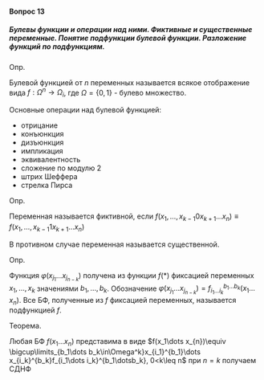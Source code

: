 #### Вопрос 13

##### Булевы функции и операции над ними. Фиктивные и существенные переменные. Понятие подфункции булевой функции. Разложение функций по подфункциям.

Опр.

Булевой функцией от $n$ переменных называется всякое отображение вида $f:\Omega^n\rightarrow\Omega_i$, где $\Omega =\{0,1\}$ - булево множество.

Основные операции над булевой функцией:

* отрицание
* конъюнкция
* дизъюнкция
* импликация
* эквивалентность
* сложение по модулю 2
* штрих Шеффера
* стрелка Пирса

Опр.

Переменная называется фиктивной, если $f(x_1,\dots, x_{k-1}0x_{k+1}\dots x_n)\equiv f(x_1,\dots, x_{k-1}1x_{k+1}\dots x_n)$

В противном случае переменная называется существенной.

Опр.

Функция $\varphi (x_{j_1}\dots x_{j_{n-k}})$ получена из функции $f(*)$ фиксацией переменных $x_1,\dots, x_k$ значениями $b_1,\dots,b_k$. Обозначение $\varphi (x_{j_1}\dots x_{j_{n-k}}) = f_{i_1\dots i_k}^{b_1\dots b_k}(x_1\dots x_{n})$. Все БФ, полученные из $f$ фиксацией переменных, называется подфункцией $f$.

Теорема.

Любая БФ $f(x_1\dots x_{n})$ представима в виде $f(x_1\dots x_{n})\equiv \bigcup\limits_{b_1\dots b_k\in\Omega^k}x_{i_1}^{b_1}\dots x_{i_k}^{b_k}f_{i_1\dots i_k}^{b_1\dotsb_k}, 0<k\leq n$ при $n=k$ получаем СДНФ